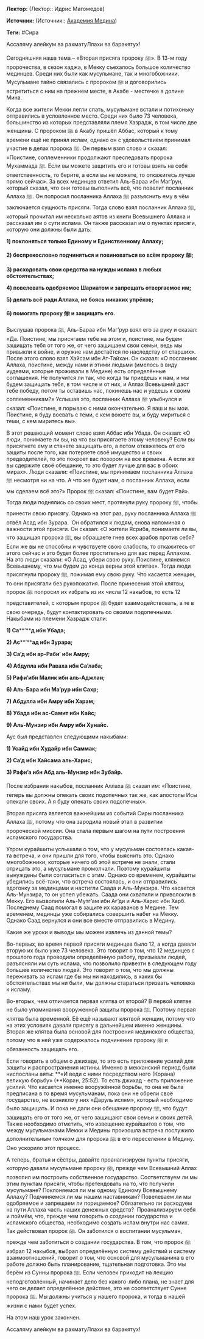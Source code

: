 **Лектор:** (Лектор:: Идрис Магомедов)

**Источник:** (Источник:: [Академия Медина](https://web.medinaschool.org/school/))

**Теги:** #Сира

Ассаляму алейкум ва рахматуЛлахи ва баракятух!


Сегодняшняя наша тема – «Вторая присяга пророку ﷺ». В 13-м году пророчества, в сезон хаджа, в Мекку съехалось большое количество мединцев. Среди них были как мусульмане, так и многобожники. Мусульмане тайно связались с пророком ﷺ и договорились встретиться с ним на прежнем месте, в Акабе - местечке в долине Мина.


Когда все жители Мекки легли спать, мусульмане встали и потихоньку отправились в условленное место. Среди них было 73 человека, большинство из которых представляли племя Хазрадж, в том числе две женщины. С пророком ﷺ в Акабу пришёл Аббас, который к тому времени ещё не принял ислам, однако он с удовольствием принимал участие в делах пророка ﷺ. Он первым взял слово и сказал: «Поистине, соплеменники продолжают преследовать пророка Мухаммада ﷺ. Если вы можете защитить его и готовы взять на себя ответственность, то берите, а если вы не можете, то откажитесь лучше прямо сейчас». За всех мединцев ответил Аль-Бараа ибн Маг’рун, который сказал, что они готовы выполнить всё, что повелит посланник Аллаха ﷺ. Он попросил посланника Аллаха ﷺ разъяснить ему в чём заключается сущность присяги. Тогда слово взял посланник Аллаха ﷺ, который прочитал им несколько аятов из книги Всевышнего Аллаха и рассказал им о сути ислама. Он также рассказал им о пунктах присяги, которую они должны были дать:


**1) поклоняться только Единому и Единственному Аллаху;**


**2) беспрекословно подчиняться и повиноваться во всём пророку ﷺ;**


**3) расходовать свои средства на нужды ислама в любых обстоятельствах;**


**4) повелевать одобряемое Шариатом и запрещать отвергаемое им;**


**5) делать всё ради Аллаха, не боясь никаких упрёков;**


**6) помогать пророку ﷺ и защищать его.**


Выслушав пророка ﷺ, Аль-Бараа ибн Маг’рур взял его за руку и сказал: «Да. Поистине, мы присягаем тебе на этом и, поистине, мы будем защищать тебя от того же, от чего защищаем свои семьи, ведь мы привыкли к войне, и оружие нам достаётся по наследству от старших». После этого слово взял Хайсам ибн Ат-Тайхан. Он сказал: «О посланник Аллаха, поистине, между нами и этими людьми (имелось в виду иудеями, которые проживали в Медине) есть определённые соглашения. Не получится ли так, что когда ты приедешь к нам, и мы будем защищать тебя, в том числе и от них, и Аллах Всевышний даст тебе победу, потом ты оставишь нас, покинешь нас и уедешь к своим соплеменникам?» Услышав это, посланник Аллаха ﷺ улыбнулся и сказал: «Поистине, я порываю с ними окончательно. Я ваш и вы мои. Поистине, я буду воевать с теми, с кем воюете вы, и буду мириться с теми, с кем миритесь вы».


В этот решающий момент слово взял Аббас ибн Убада. Он сказал: «О люди, понимаете ли вы, на что вы присягаете этому человеку? Если вы присягнете ему и станете защищать его, а потом откажетесь от его защиты после того, как потеряете своё имущество и своих предводителей, то это покроет вас позором на все времена. А если же вы сдержите своё обещание, то это будет лучше для вас в обоих мирах». Люди сказали: «Поистине, мы принимаем посланника Аллаха ﷺ несмотря ни на что. А что же будет нам, о посланник Аллаха, если мы сделаем всё это?» Пророк ﷺ сказал: «Поистине, вам будет Рай». Тогда люди поднялись со своих мест, протянули руку пророку ﷺ, чтобы принести свою присягу. Однако на этот раз, руку посланника Аллаха ﷺ отвёл Асад ибн Зурара.  Он обратился к людям, снова напоминая о важности этой присяги. Он сказал: «О жители Ясриба, понимаете ли вы, что защищая пророка ﷺ, вы обращаете гнев всех арабов против себя? Если же вы не способны и чувствуете свою слабость, то откажитесь от этого сейчас и это будет более простительно для вас перед Аллахом. На это люди сказали: «О Асад, убери свою руку. Поистине, клянемся Всевышнему, что мы будем до конца верны этой клятве». Тогда люди присягнули пророку ﷺ, пожимая ему свою руку. Что касается женщин, то они присягали без рукопожатия. После принесения этой клятвы, пророк ﷺ попросил их избрать из их числа 12 накыбов, то есть 12 представителей, с которым пророк ﷺ будет взаимодействовать, а те в свою очередь, будут контактировать со своими подопечными. Накыбами из племени Хазрадж стали:


**1) Са****’****д ибн Убада;**


**2) Ас****’****ад ибн Зурара;**


**3) Са’д ибн ар-Раби’ ибн Амру;**


**4) Абдулла ибн Раваха ибн Са’лаба;**


**5) Рафи’ибн Малик ибн аль-Аджлан;**


**6) Аль-Бара ибн Ма’рур ибн Сахр;**


**7) Абдулла ибн Амру ибн Харам;**


**8) Убада ибн ас-Самит ибн Кайс;**


**9) Аль-Мунзир ибн Амру ибн Хунайс.**


Аус был представлен следующими накыбами:


**1) Усайд ибн Худайр ибн Саммак;**


**2) Са’д ибн Хайсама аль-Харис;**


**3) Рафи’а ибн Абд аль-Мунзир ибн Зубайр.**


После избрания накыбов, посланник Аллаха ﷺ сказал им: «Поистине, теперь вы должны опекать своих подопечных так же, как апостолы Исы опекали своих. А я буду опекать своих подопечных».


Вторая присяга является важнейшим из событий Сиры посланника Аллаха ﷺ, потому что она зародила новый этап в развитии пророческой миссии. Она стала первым шагом на пути построения исламского государства.


Утром курайшиты услышали о том, что у мусульман состоялась какая-та встреча, и они пришли для того, чтобы выяснить это. Однако многобожники, которые ничего об этой встрече не знали, стали отрицать это, а мусульмане промолчали. Поэтому курайшиты вынуждены были согласиться с этим. Однако со временем, курайшиты убедились всё-таки, что встреча состоялась, и они отправились вдогонку за мединцами и настигли Саада и Аль-Мунзира. Что касается Аль-Мунзира, то он успел убежать. Саада они схватили и приволокли в Мекку. Его вызволили Аль-Мутг’ам ибн Аг’ди и Аль-Харис ибн Харб. Последнему Саад помогал в защите их караванов в Медине. Тем временем, мединцы уже собирались совершить набег на Мекку. Однако Саад вернулся и они все вместе отправились в Медину.


Какие же уроки и выводы мы можем извлечь из данной темы?


Во-первых, во время первой присяги мединцев было 12, а когда давали вторую их было уже 73 человека. Это говорит о том, что 12 мединцев с прошлого года проводили определённую работу, призывали людей, разъясняли им суть ислама, что позволило привезти в следующем году большее количество людей. Это говорит о том, что мы должны переживать за ислам где бы мы ни находились, в каких бы обстоятельствах мы ни были, мы должны стараться призвать человека к исламу.


Во-вторых, чем отличается первая клятва от второй? В первой клятве не было упоминания вооруженной защиты пророка ﷺ. Поэтому первая клятва была временной. Её ещё называют клятвой женщин, потому что на этих условиях давали присягу в дальнейшем именно женщины. Вторая же клятва была основой для построения мединского общества, потому что в ней уже содержалось подчинение пророку ﷺ и обязанность защищать его.


Если говорить в общем о джихаде, то это есть приложение усилий для защиты и распространения истины. Именно в мекканский период были ниспосланы аяты: **«И веди с ними посредством него (Корана) великую борьбу» (**Коран, 25:52). То есть джихад - есть приложение усилий. Что касается именно вооружённой борьбы, то она не была предписана в то время мусульманам, пока они не обрели своё государство, не возникло у них «Даруль ислям», который необходимо было защищать. И пока не дали они обещание пророку ﷺ, что будут защищать его от того же, от чего защищают свои семьи и своих детей. Также необходимо отметить, что извещение курайшитов о том, что между мусульманами Мекки и Медины произошла встреча послужило дополнительным толчком для пророка ﷺ в его переселении в Медину. Оно ускорило этот процесс.


А теперь, братья и сёстры, давайте проанализируем пункты присяги, которую давали мусульмане пророку ﷺ, прежде чем Всевышний Аллах позволил им построить собственное государство. Соответствуем ли мы этим пунктам присяги, чтобы претендовать на то, что получили мусульмане? Поклоняемся ли мы одному Единому Всевышнему Аллаху? Подчиняемся ли мы нашим наставникам? Повелеваем ли мы одобряемое и запрещаем ли порицаемое? Обязательно ли расходуем на пути Аллаха часть наших денежных средств?  Проанализируем себя и поймём, что, прежде чем говорить о создании государства и исламского общества, необходимо создать ислам внутри нас самих. Так действовал пророк ﷺ. Он заботился о воспитании мусульман, прежде чем заботиться о создании государства. В том, что пророк ﷺ избрал 12 накыбов, выбрал определённую систему действий и систему взаимоотношений, говорит о том, что основой для мусульманина в его работе должно быть планирование, тщательная подготовка. Это мы берём из Сунны пророка ﷺ. Если человек приходит на лекцию неподготовленный, начинает дело без какого-либо плана, не знает для чего он делает определённое действие, это не соответствует Сунне пророка ﷺ. Мы должны учиться у нашего пророка, и тогда в нашей жизни с нами будет успех.


На этом наш урок закончен.


Ассаляму алейкум ва рахматуЛлахи ва баракятух!

